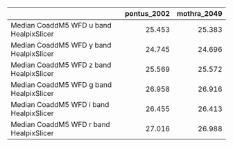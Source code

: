 |                                         |   pontus_2002 |   mothra_2049 |
|:----------------------------------------|--------------:|--------------:|
| Median CoaddM5 WFD u band HealpixSlicer |        25.453 |        25.383 |
| Median CoaddM5 WFD y band HealpixSlicer |        24.745 |        24.696 |
| Median CoaddM5 WFD z band HealpixSlicer |        25.569 |        25.572 |
| Median CoaddM5 WFD g band HealpixSlicer |        26.958 |        26.916 |
| Median CoaddM5 WFD i band HealpixSlicer |        26.455 |        26.413 |
| Median CoaddM5 WFD r band HealpixSlicer |        27.016 |        26.988 |
